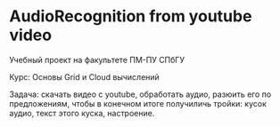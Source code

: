 # AudioRecognition from youtube video
Учебный проект на факультете ПМ-ПУ СПбГУ

Курс: Основы Grid и Cloud вычислений

Задача: скачать видео с youtube, обработать аудио, разюить его по предложениям, чтобы в конечном итоге получиличь тройки: кусок аудио, текст этого куска, настроение.
